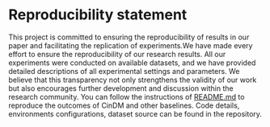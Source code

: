 # Reproducibility statement
This project is committed to ensuring the reproducibility of results in our paper and facilitating the replication of experiments.We have made every effort to ensure the reproducibility of our research results. All our experiments were conducted on available datasets, and we have provided detailed descriptions of all experimental settings and parameters. We believe that this transparency not only strengthens the validity of our work but also encourages further development and discussion within the research community. You can follow the instructions of [README.md](README.md) to reproduce the outcomes of CinDM and other baselines. Code details, environments configurations, dataset source can be found in the repository.
